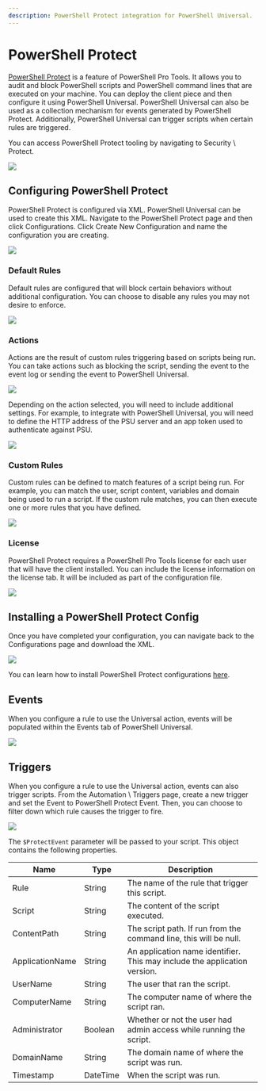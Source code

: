 ```yaml
---
description: PowerShell Protect integration for PowerShell Universal.
---
```


# PowerShell Protect

[PowerShell Protect](https://docs.poshtools.com/powershell-pro-tools-documentation/powershell-protect) is a feature of PowerShell Pro Tools. It allows you to audit and block PowerShell scripts and PowerShell command lines that are executed on your machine. You can deploy the client piece and then configure it using PowerShell Universal. PowerShell Universal can also be used as a collection mechanism for events generated by PowerShell Protect. Additionally, PowerShell Universal can trigger scripts when certain rules are triggered.&#x20;

You can access PowerShell Protect tooling by navigating to Security \ Protect.&#x20;

![](<../../.gitbook/assets/image (326).png>)

## Configuring PowerShell Protect

PowerShell Protect is configured via XML. PowerShell Universal can be used to create this XML. Navigate to the PowerShell Protect page and then click Configurations. Click Create New Configuration and name the configuration you are creating.&#x20;

![](<../../.gitbook/assets/image (418).png>)

### Default Rules

Default rules are configured that will block certain behaviors without additional configuration. You can choose to disable any rules you may not desire to enforce.&#x20;

![](<../../.gitbook/assets/image (348) (1) (2).png>)

### Actions&#x20;

Actions are the result of custom rules triggering based on scripts being run. You can take actions such as blocking the script, sending the event to the event log or sending the event to PowerShell Universal.&#x20;

![](<../../.gitbook/assets/image (343).png>)

Depending on the action selected, you will need to include additional settings. For example, to integrate with PowerShell Universal, you will need to define the HTTP address of the PSU server and an app token used to authenticate against PSU.&#x20;

![](<../../.gitbook/assets/image (339) (1).png>)

### Custom Rules&#x20;

Custom rules can be defined to match features of a script being run. For example, you can match the user, script content, variables and domain being used to run a script. If the custom rule matches, you can then execute one or more rules that you have defined.&#x20;

![](<../../.gitbook/assets/image (338).png>)

### License

PowerShell Protect requires a PowerShell Pro Tools license for each user that will have the client installed. You can include the license information on the license tab. It will be included as part of the configuration file.&#x20;

![](<../../.gitbook/assets/image (310).png>)

## Installing a PowerShell Protect Config

Once you have completed your configuration, you can navigate back to the Configurations page and download the XML.&#x20;

![](<../../.gitbook/assets/image (302).png>)

You can learn how to install PowerShell Protect configurations [here](https://docs.poshtools.com/powershell-pro-tools-documentation/powershell-protect/configuration).&#x20;

## Events

When you configure a rule to use the Universal action, events will be populated within the Events tab of PowerShell Universal.&#x20;

![](<../../.gitbook/assets/image (344).png>)

## Triggers

When you configure a rule to use the Universal action, events can also trigger scripts. From the Automation \ Triggers page, create a new trigger and set the Event to PowerShell Protect Event. Then, you can choose to filter down which rule causes the trigger to fire.&#x20;

![](<../../.gitbook/assets/image (300).png>)

The `$ProtectEvent` parameter will be passed to your script. This object contains the following properties.&#x20;

| Name            | Type     | Description                                                               |
| --------------- | -------- | ------------------------------------------------------------------------- |
| Rule            | String   | The name of the rule that trigger this script.                            |
| Script          | String   | The content of the script executed.                                       |
| ContentPath     | String   | The script path. If run from the command line, this will be null.         |
| ApplicationName | String   | An application name identifier. This may include the application version. |
| UserName        | String   | The user that ran the script.                                             |
| ComputerName    | String   | The computer name of where the script ran.                                |
| Administrator   | Boolean  | Whether or not the user had admin access while running the script.        |
| DomainName      | String   | The domain name of where the script was run.                              |
| Timestamp       | DateTime | When the script was run.                                                  |
